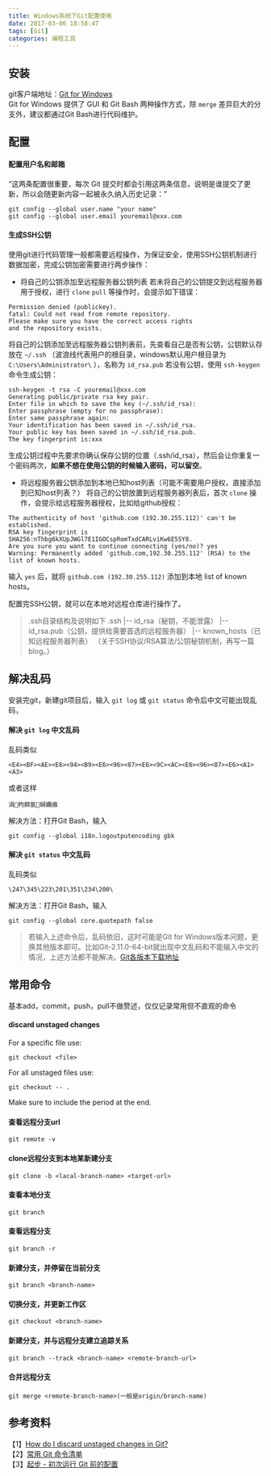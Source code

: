 ```yaml
---
title: Windows系统下Git配置使用
date: 2017-03-06 18:58:47
tags: [Git]
categories: 编程工具
---
```


## 安装
git客户端地址：[Git for Windows](https://git-scm.com/download/win)   
Git for Windows 提供了 GUI 和 Git Bash 两种操作方式，除 `merge` 差异巨大的分支外，建议都通过Git Bash进行代码维护。

## 配置
#### 配置用户名和邮箱
“这两条配置很重要，每次 Git 提交时都会引用这两条信息，说明是谁提交了更新，所以会随更新内容一起被永久纳入历史记录：”
```
git config --global user.name "your name"
git config --global user.email youremail@xxx.com
```
#### 生成SSH公钥
使用git进行代码管理一般都需要远程操作，为保证安全，使用SSH公钥机制进行数据加密，完成公钥加密需要进行两步操作：
- 将自己的公钥添加至远程服务器公钥列表
若未将自己的公钥提交到远程服务器用于授权，进行 `clone` `pull` 等操作时，会提示如下错误：
```
Permission denied (publickey).
fatal: Could not read from remote repository.
Please make sure you have the correct access rights
and the repository exists.
```
将自己的公钥添加至远程服务器公钥列表前，先查看自己是否有公钥，公钥默认存放在 `~/.ssh` （波浪线代表用户的根目录，windows默认用户根目录为 `C:\Users\Administrator\` ），名称为 `id_rsa.pub`
若没有公钥，使用 `ssh-keygen` 命令生成公钥：
```
ssh-keygen -t rsa -C youremail@xxx.com
Generating public/private rsa key pair.
Enter file in which to save the key (~/.ssh/id_rsa):
Enter passphrase (empty for no passphrase):
Enter same passphrase again:
Your identification has been saved in ~/.ssh/id_rsa.
Your public key has been saved in ~/.ssh/id_rsa.pub.
The key fingerprint is:xxx
```
生成公钥过程中先要求你确认保存公钥的位置（.ssh/id_rsa），然后会让你重复一个密码两次，**如果不想在使用公钥的时候输入密码，可以留空**。

- 将远程服务器公钥添加到本地已知host列表（可能不需要用户授权，直接添加到已知host列表？）
将自己的公钥放置到远程服务器列表后，首次 `clone` 操作，会提示给远程服务器授权，比如给github授权：
```
The authenticity of host 'github.com (192.30.255.112)' can't be established.
RSA key fingerprint is SHA256:nThbg6kXUpJWGl7E1IGOCspRomTxdCARLviKw6E5SY8.
Are you sure you want to continue connecting (yes/no)? yes
Warning: Permanently added 'github.com,192.30.255.112' (RSA) to the list of known hosts.
```
输入 `yes` 后，就将 `github.com (192.30.255.112)` 添加到本地 list of known hosts。

配置完SSH公钥，就可以在本地对远程仓库进行操作了。

> .ssh目录结构及说明如下
.ssh
|-- id_rsa（秘钥，不能泄露）
|-- id_rsa.pub（公钥，提供给需要首选的远程服务器）
|-- known_hosts（已知远程服务器列表）
（关于SSH协议/RSA算法/公钥秘钥机制，再写一篇blog。）

## 解决乱码   
安装完git，新建git项目后，输入 `git log` 或 `git status` 命令后中文可能出现乱码，
#### 解决 `git log` 中文乱码
乱码类似
```
<E4><BF><AE><E6><94><B9><E6><96><87><E6><9C><AC><E6><96><87><E6><A1><A3>
```
或者这样
```
涓枃鍗氬娴嬭瘯
```
解决方法：打开Git Bash，输入
```
git config --global i18n.logoutputencoding gbk
```
#### 解决 `git status` 中文乱码
乱码类似
```
\247\345\223\201\351\234\200\
```
解决方法：打开Git Bash，输入
```
git config --global core.quotepath false
```

> 若输入上述命令后，乱码依旧，这时可能是Git for Windows版本问题，更换其他版本即可。比如Git-2.11.0-64-bit就出现中文乱码和不能输入中文的情况，上述方法都不能解决。[Git各版本下载地址](https://github.com/git-for-windows/git/tags)

## 常用命令
基本add，commit，push，pull不做赘述，仅仅记录常用但不直观的命令

#### discard unstaged changes

For a specific file use:
```
git checkout <file>
```
For all unstaged files use:
```
git checkout -- .
```
Make sure to include the period at the end.

#### 查看远程分支url
```
git remote -v
```
#### clone远程分支到本地某新建分支
```
git clone -b <lacal-branch-name> <target-url>
```
#### 查看本地分支
```
git branch
```
#### 查看远程分支
```
git branch -r
```
#### 新建分支，并停留在当前分支
```
git branch <branch-name>
```
#### 切换分支，并更新工作区
```
git checkout <branch-name>
```
#### 新建分支，并与远程分支建立追踪关系
```
git branch --track <branch-name> <remote-branch-url>
```
#### 合并远程分支
```
git merge <remote-branch-name>(一般是origin/branch-name)
```

## 参考资料
【1】[How do I discard unstaged changes in Git?](http://stackoverflow.com/questions/673407/how-do-i-clear-my-local-working-directory-in-git)   
【2】[常用 Git 命令清单](http://www.ruanyifeng.com/blog/2015/12/git-cheat-sheet.html?bsh_bid=938838579)   
【3】[起步 - 初次运行 Git 前的配置](https://git-scm.com/book/zh/v1/%E8%B5%B7%E6%AD%A5-%E5%88%9D%E6%AC%A1%E8%BF%90%E8%A1%8C-Git-%E5%89%8D%E7%9A%84%E9%85%8D%E7%BD%AE)